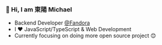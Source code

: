 ### 👋 Hi, I am 東陽 Michael

- Backend Developer [@Fandora](https://fandorashop.com/)
- I ❤️ JavaScript/TypeScript & Web Development
- Currently focusing on doing more open source project 😊
